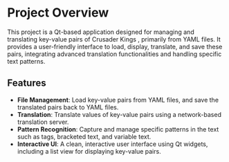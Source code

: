 # Project Overview

This project is a Qt-based application designed for managing and translating key-value pairs of Crusader Kings , primarily from YAML files. It provides a user-friendly interface to load, display, translate, and save these pairs, integrating advanced translation functionalities and handling specific text patterns.

## Features

- **File Management**: Load key-value pairs from YAML files, and save the translated pairs back to YAML files.
- **Translation**: Translate values of key-value pairs using a network-based translation server.
- **Pattern Recognition**: Capture and manage specific patterns in the text such as tags, bracketed text, and variable text.
- **Interactive UI**: A clean, interactive user interface using Qt widgets, including a list view for displaying key-value pairs.
